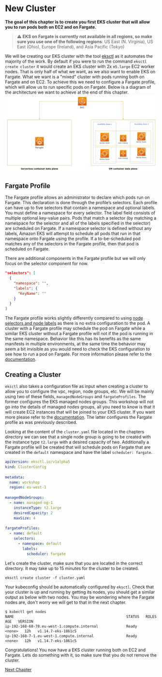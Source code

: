 # New Cluster
**The goal of this chapter is to create you first EKS cluster that will allow you to run pods both on EC2 and on Fargate.**

> :warning: **EKS on Fargate is currently not available in all regions, so make sure you use one of the following regions**: US East (N. Virginia), US East (Ohio), Europe (Ireland), and Asia Pacific (Tokyo)

We will be creating our EKS cluster with the tool [eksctl](https://eksctl.io/) as it automates the majority of the work. By default if you were to run the command `eksctl create cluster` it would create an EKS cluster with 2x `m5.large` EC2 worker nodes. That is only half of what we want, as we also want to enable EKS on Fargate. What we want is a "mixed" cluster with pods running both on Fargate and on EC2. To achieve this we need to configure a Fargate profile, which will allow us to run specific pods on Fargate. Below is a diagram of the architecture we want to achieve at the end of this chapter.
![eks fargate architecture](../assets/eks-cluster-architecture.png)

## Fargate Profile
The Fargate profile allows an administrator to declare which pods run on Fargate. This declaration is done through the profile’s selectors. Each profile can have up to five selectors that contain a namespace and optional labels. You must define a namespace for every selector. The label field consists of multiple optional key-value pairs. Pods that match a selector (by matching a namespace for the selector and all of the labels specified in the selector) are scheduled on Fargate. If a namespace selector is defined without any labels, Amazon EKS will attempt to schedule all pods that run in that namespace onto Fargate using the profile. If a to-be-scheduled pod matches any of the selectors in the Fargate profile, then that pod is scheduled on Fargate.

There are additional components in the Fargate profile but we will only focus on the selector component for now.
```json
"selectors": [
  {
    "namespace": "",
    "labels": {
      "KeyName": ""
    }
  }
]
```

The Fargate profile works slightly differently compared to using [node selectors and node labels](https://kubernetes.io/docs/concepts/configuration/assign-pod-node/) as there is no extra configuration to the pod. A cluster with a Fargate profile may schedule the pod on Fargate while a similar EKS cluster without a Fargate profile will not if the pod is running in the same namespace. Behavior like this has its benefits as the same manifests in multiple environments, at the same time the behavior may seem a bit invisible as you would need to check the EKS configuration to see how to run a pod on Fargate. For more information please refer to the [documentation](https://docs.aws.amazon.com/eks/latest/userguide/fargate-profile.html).

## Creating a Cluster
`eksctl` also takes a configuration file as input when creating a cluster to allow you to configure the vpc, region, node groups, etc. We will be mainly using two of these fields, `managedNodeGroups` and `fargateProfiles`. The former configures the EKS managed nodes groups. This workshop will not go into the details of managed nodes groups, all you need to know is that it will create EC2 instances that will be joined to your EKS cluster. If you want more please refer to the [documentation](https://docs.aws.amazon.com/eks/latest/userguide/managed-node-groups.html). The latter configures the Fargate profile as was previously described.

Looking at the content of the `cluster.yaml` file located in the chapters directory we can see that a single node group is going to be created with the instance type `t2.large` with a desired capacity of two. Additionally a Fargate profile will be created that will schedule pods on Fargate that are created in the `default` namespace and have the label `scheduler: fargate`.
```yaml
apiVersion: eksctl.io/v1alpha5
kind: ClusterConfig

metadata:
  name: workshop
  region: eu-west-1

managedNodeGroups:
  - name: managed-ng-1
    instanceType: t2.large
    desiredCapacity: 2
    maxSize: 4

fargateProfiles:
  - name: default
    selectors:
      - namespace: default
        labels:
          scheduler: fargate
```

Let's create the cluster, make sure that you are located in the correct directory. It may take up to 15 minutes for the cluster to be created.
```shell
eksctl create cluster -f cluster.yaml
```

Your kubeconfig should be automatically configured by `eksctl`. Check that your cluster is up and running by getting its nodes, you should get a similar output as below with two nodes. You may be wondering where the Fargate nodes are, don't worry we will get to that in the next chapter.
```shell
$ kubectl get nodes
NAME                                                    STATUS   ROLES    AGE   VERSION
ip-192-168-60-78.eu-west-1.compute.internal             Ready    <none>   12h   v1.14.7-eks-1861c5
ip-192-168-7-1.eu-west-1.compute.internal               Ready    <none>   12h   v1.14.7-eks-1861c5
```

Congratulations! You now have a EKS cluster running both on EC2 and Fargate. Lets do something with it, so make sure that you do not remove the cluster.

[Next Chapter](../2_deploy_application)
